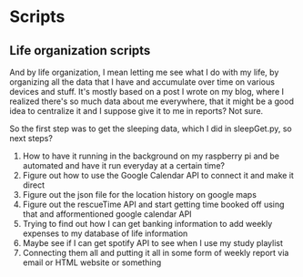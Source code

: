 #  Scripts

## Life organization scripts 

And by life organization, I mean letting me see what I do with my life, by organizing all the data that I have and accumulate over time on various devices and stuff. It's mostly based on a post I wrote on my blog, where I realized there's so much data about me everywhere, that it might be a good idea to centralize it and I suppose give it to me in reports? Not sure. 

So the first step was to get the sleeping data, which I did in sleepGet.py, so next steps? 

<ol>
<li> How to have it running in the background on my raspberry pi and be automated and have it run everyday at a certain time? </li>
<li> Figure out how to use the Google Calendar API to connect it and make it direct</li>
<li> Figure out the json file for the location history on google maps </li>
<li> Figure out the rescueTime API and start getting time booked off using that and afformentioned google calendar API </li>
<li> Trying to find out how I can get banking information to add weekly expenses to my database of life information </li>
<li> Maybe see if I can get spotify API to see when I use my study playlist </li>
<li> Connecting them all and putting it all in some form of weekly report via email or HTML website or something </li>
</ol>

